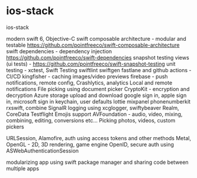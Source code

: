 # ios-stack
ios-stack

modern swift 6, Objective-C
swift composable architecture - modular and testable https://github.com/pointfreeco/swift-composable-architecture
swift dependencies - dependency injection https://github.com/pointfreeco/swift-dependencies
snapshot testing views (ui tests) - https://github.com/pointfreeco/swift-snapshot-testing
unit testing - xctest, Swift Testing
swiftlint
swiftgen
fastlane and github actions - CI/CD
kingfisher - caching images/video previews
firebase - push notifications, remote config, Crashlytics, analytics
Local and remote notifications
File picking using document picker
CryptoKit - encryption and decryption
Azure storage upload and download
google sign in, apple sign in, microsoft sign in
keychain, user defaults
lottie
mixpanel
phonenumberkit
rxswift, combine
SignalR
logging using xcglogger, swiftybeaver
Realm, CoreData
Testflight
Emojis support
AVFoundation - audio, video, mixing, combining, editing, conversions etc...
Picking photos, videos, custom pickers

URLSession, Alamofire, auth using access tokens and other methods
Metal, OpenGL - 2D, 3D rendering, game engine
OpenID, secure auth using ASWebAuthenticationSession

modularizing app using swift package manager and sharing code between multiple apps
